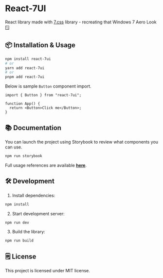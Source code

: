 # React-7UI

React library made with [7.css](https://github.com/khang-nd/7.css/) library - recreating that Windows 7 Aero Look 🪟

## 📦 Installation & Usage

```bash
npm install react-7ui
# or
yarn add react-7ui
# or
pnpm add react-7ui
```

Below is sample `Button` component import.

```tsx
import { Button } from "react-7ui";

function App() {
  return <Button>Click me</Button>;
}
```

## 📚 Documentation

You can launch the project using Storybook to review what components you can use.

```bash
npm run storybook
```

Full usage references are available **[here]()**.

## 🛠️ Development

1. Install dependencies:

```bash
npm install
```

2. Start development server:

```bash
npm run dev
```

3. Build the library:

```bash
npm run build
```

## 🗒️ License

This project is licensed under MIT license.
